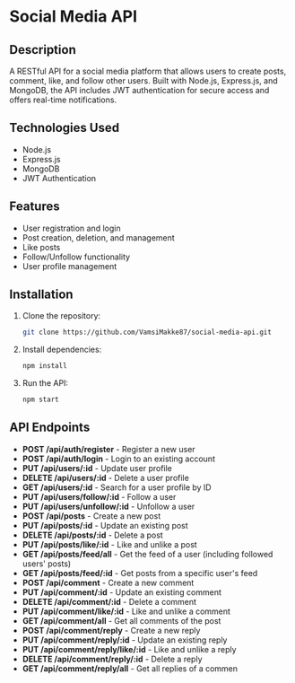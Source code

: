 
# Social Media API

## Description

A RESTful API for a social media platform that allows users to create posts, comment, like, and follow other users. Built with Node.js, Express.js, and MongoDB, the API includes JWT authentication for secure access and offers real-time notifications.

## Technologies Used

- Node.js
- Express.js
- MongoDB
- JWT Authentication

## Features

- User registration and login
- Post creation, deletion, and management
- Like posts
- Follow/Unfollow functionality
- User profile management

## Installation

1. Clone the repository:
   ```bash
   git clone https://github.com/VamsiMakke87/social-media-api.git
   ```

2. Install dependencies:
   ```bash
   npm install
   ```

3. Run the API:
   ```bash
   npm start
   ```

## API Endpoints

- **POST /api/auth/register** - Register a new user
- **POST /api/auth/login** - Login to an existing account
- **PUT /api/users/:id** - Update user profile
- **DELETE /api/users/:id** - Delete a user profile
- **GET /api/users/:id** - Search for a user profile by ID
- **PUT /api/users/follow/:id** - Follow a user
- **PUT /api/users/unfollow/:id** - Unfollow a user
- **POST /api/posts** - Create a new post
- **PUT /api/posts/:id** - Update an existing post
- **DELETE /api/posts/:id** - Delete a post
- **PUT /api/posts/like/:id** - Like and unlike a post
- **GET /api/posts/feed/all** - Get the feed of a user (including followed users' posts)
- **GET /api/posts/feed/:id** - Get posts from a specific user's feed
- **POST /api/comment** - Create a new comment
- **PUT /api/comment/:id** - Update an existing comment
- **DELETE /api/comment/:id** - Delete a comment
- **PUT /api/comment/like/:id** - Like and unlike a comment
- **GET /api/comment/all** - Get all comments of the post
- **POST /api/comment/reply** - Create a new reply
- **PUT /api/comment/reply/:id** - Update an existing reply
- **PUT /api/comment/reply/like/:id** - Like and unlike a reply
- **DELETE /api/comment/reply/:id** - Delete a reply
- **GET /api/comment/reply/all** - Get all replies of a commen